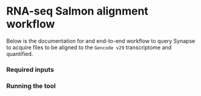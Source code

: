 # RNA-seq Salmon alignment workflow

Below is the documentation for and end-to-end workflow to query Synapse to acquire files to be aligned to the `Gencode v29` transcriptome and quantified.

### Required inputs

### Running the tool
